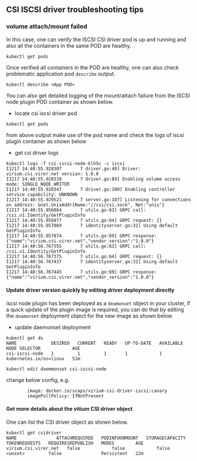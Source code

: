 ## CSI ISCSI driver troubleshooting tips

### volume attach/mount failed

In this case, one can verify the ISCSI CSI driver pod is up and running and also
all the containers in the same POD are healthy.

```console
kubectl get pods
```

Once verified all containers in the POD are healthy, one can also check
problematic application pod `describe` output.

```console
kubectl describe <App POD>
```

You can also get detailed logging of the mount/attach failure from the ISCSI
node plugin POD container as shown below.

- locate csi iscsi driver pod

```api
kubectl get pods
```

from above output make use of the pod name and check the logs of iscsi plugin
container as shown below

- get csi driver logs

```
kubectl logs -f csi-iscsi-node-klh5c -c iscsi
I1217 14:40:55.928307       7 driver.go:48] Driver: virium.csi.virer.net version: 1.0.0
I1217 14:40:55.928339       7 driver.go:89] Enabling volume access mode: SINGLE_NODE_WRITER
I1217 14:40:55.928347       7 driver.go:100] Enabling controller service capability: UNKNOWN
I1217 14:40:55.929521       7 server.go:107] Listening for connections on address: &net.UnixAddr{Name:"//csi/csi.sock", Net:"unix"}
I1217 14:40:55.956864       7 utils.go:63] GRPC call: /csi.v1.Identity/GetPluginInfo
I1217 14:40:55.956877       7 utils.go:64] GRPC request: {}
I1217 14:40:55.957869       7 identityserver.go:32] Using default GetPluginInfo
I1217 14:40:55.957874       7 utils.go:69] GRPC response: {"name":"virium.csi.virer.net","vendor_version":"1.0.0"}
I1217 14:40:56.767355       7 utils.go:63] GRPC call: /csi.v1.Identity/GetPluginInfo
I1217 14:40:56.767375       7 utils.go:64] GRPC request: {}
I1217 14:40:56.767437       7 identityserver.go:32] Using default GetPluginInfo
I1217 14:40:56.767445       7 utils.go:69] GRPC response: {"name":"virium.csi.virer.net","vendor_version":"1.0.0"}
```

#### Update driver version quickly by editing driver deployment directly

iscsi node plugin has been deployed as a `deamonset` object in your cluster, if
a quick update of the plugin image is required, you can do that by editing
the `deamonset` deployment object for the new image as shown below.

- update daemonset deployment

```console
kubectl get ds
NAME             DESIRED   CURRENT   READY   UP-TO-DATE   AVAILABLE   NODE SELECTOR            AGE
csi-iscsi-node   1         1         1       1            1           kubernetes.io/os=linux   51m

kubectl edit daemmonset csi-iscsi-node
```

change below config, e.g.

```console
        image: docker.io/scaps/virium-csi-driver-iscsi:canary
        imagePullPolicy: IfNotPresent

```

#### Get more details about the vitium CSI driver object

One can list the CSI driver object as shown below.

```
kubectl get csidriver
NAME               ATTACHREQUIRED   PODINFOONMOUNT   STORAGECAPACITY   TOKENREQUESTS   REQUIRESREPUBLISH   MODES        AGE
virium.csi.virer.net   false            false            false             <unset>         false               Persistent   22m
```
